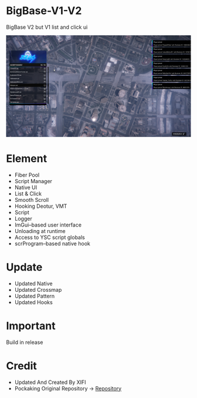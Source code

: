 # BigBase-V1-V2
BigBase V2 but V1 list and click ui

![](assets/menu.png)

# Element

- Fiber Pool
- Script Manager
- Native UI
- List & Click
- Smooth Scroll
- Hooking Deotur, VMT
- Script
- Logger
- ImGui–based user interface
- Unloading at runtime
- Access to YSC script globals
- scrProgram–based native hook

# Update

- Updated Native
- Updated Crossmap
- Updated Pattern
- Updated Hooks

# Important
Build in release

# Credit
- Updated And Created By XIFI
- Pockaking Original Repository -> [Repository](https://github.com/Pocakking/BigBaseV2)
